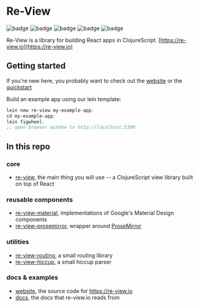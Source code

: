 # Re-View

![badge](https://img.shields.io/clojars/v/re-view.svg)
![badge](https://img.shields.io/clojars/v/re-view-hiccup.svg)
![badge](https://img.shields.io/clojars/v/re-view-routing.svg)
![badge](https://img.shields.io/clojars/v/re-view-material.svg)
![badge](https://img.shields.io/clojars/v/re-view-prosemirror.svg)

Re-View is a library for building React apps in ClojureScript. [https://re-view.io](https://re-view.io)

## Getting started

If you're new here, you probably want to check out the [website](https://re-view.io) or the [quickstart](https://github.com/braintripping/re-view/tree/master/re_view#quickstart)

Build an example app using our lein template:

```clj
lein new re-view my-example-app;
cd my-example-app;
lein figwheel;
;; open browser window to http://localhost:5300
```

## In this repo

### core

- [re-view](/re-view/tree/master/re_view), the main thing you will use -- a ClojureScript view library built on top of React

### reusable components

- [re-view-material](/re-view/tree/master/re_view_material), implementations of Google's Material Design components
- [re-view-prosemirror](/re-view/tree/master/re_view_prosemirror), wrapper around [ProseMirror](http://prosemirror.net/)

### utilities

- [re-view-routing](/re-view/tree/master/re_view_routing), a small routing library
- [re-view-hiccup](/re-view/tree/master/re_view_hiccup), a small hiccup parser

### docs & examples

- [website](/re-view/tree/master/website), the source code for https://re-view.io
- [docs](/re-view/tree/master/docs), the docs that re-view.io reads from

